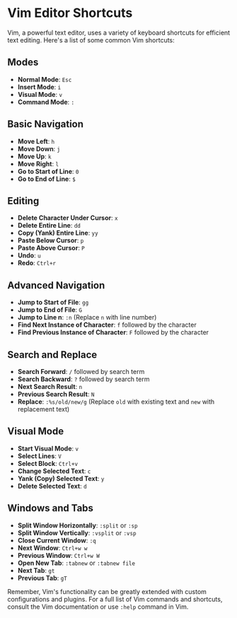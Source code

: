 # Vim Editor Shortcuts

Vim, a powerful text editor, uses a variety of keyboard shortcuts for efficient text editing. Here's a list of some common Vim shortcuts:

## Modes

- **Normal Mode**: `Esc`
- **Insert Mode**: `i`
- **Visual Mode**: `v`
- **Command Mode**: `:`

## Basic Navigation

- **Move Left**: `h`
- **Move Down**: `j`
- **Move Up**: `k`
- **Move Right**: `l`
- **Go to Start of Line**: `0`
- **Go to End of Line**: `$`

## Editing

- **Delete Character Under Cursor**: `x`
- **Delete Entire Line**: `dd`
- **Copy (Yank) Entire Line**: `yy`
- **Paste Below Cursor**: `p`
- **Paste Above Cursor**: `P`
- **Undo**: `u`
- **Redo**: `Ctrl+r`

## Advanced Navigation

- **Jump to Start of File**: `gg`
- **Jump to End of File**: `G`
- **Jump to Line n**: `:n` (Replace `n` with line number)
- **Find Next Instance of Character**: `f` followed by the character
- **Find Previous Instance of Character**: `F` followed by the character

## Search and Replace

- **Search Forward**: `/` followed by search term
- **Search Backward**: `?` followed by search term
- **Next Search Result**: `n`
- **Previous Search Result**: `N`
- **Replace**: `:%s/old/new/g` (Replace `old` with existing text and `new` with replacement text)

## Visual Mode

- **Start Visual Mode**: `v`
- **Select Lines**: `V`
- **Select Block**: `Ctrl+v`
- **Change Selected Text**: `c`
- **Yank (Copy) Selected Text**: `y`
- **Delete Selected Text**: `d`

## Windows and Tabs

- **Split Window Horizontally**: `:split` or `:sp`
- **Split Window Vertically**: `:vsplit` or `:vsp`
- **Close Current Window**: `:q`
- **Next Window**: `Ctrl+w w`
- **Previous Window**: `Ctrl+w W`
- **Open New Tab**: `:tabnew` or `:tabnew file`
- **Next Tab**: `gt`
- **Previous Tab**: `gT`

Remember, Vim's functionality can be greatly extended with custom configurations and plugins. For a full list of Vim commands and shortcuts, consult the Vim documentation or use `:help` command in Vim.
